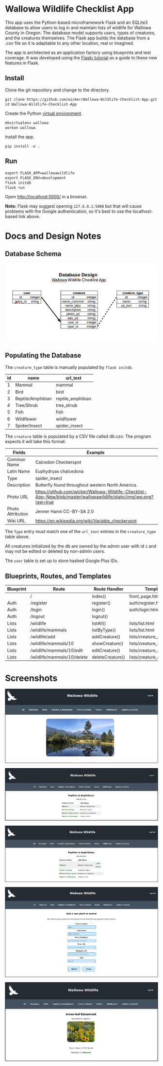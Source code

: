 # Wallowa Wildlife Checklist App

This app uses the Python-based microframework Flask and an SQLite3 database to allow users to log in and maintain lists of wildlife for Wallowa County in Oregon. The database model supports users, types of creatures, and the creatures themselves. The Flask app builds the database from a .csv file so it is adaptable to any other location, real or imagined. 

The app is architected as an application factory using blueprints and test coverage. It was developed using the [Flaskr tutorial](http://flask.pocoo.org/docs/1.0/tutorial/) as a guide to these new features in Flask.

## Install

Clone the git repository and change to the directory.

```
git clone https://github.com/wicker/Wallowa-Wildlife-Checklist-App.git
cd Wallowa-Wildlife-Checklist-App
```

Create the Python [virtual environment](https://virtualenvwrapper.readthedocs.io/en/latest/).

```
mkvirtualenv wallowa
workon wallowa
```

Install the app.

```
pip install -e .
```

## Run

```
export FLASK_APP=wallowawildlife
export FLASK_ENV=development
flask initdb
flask run
```

Open [http://localhost:5000/](http://localhost:5000/) in a browser. 

**Note:** Flask may suggest opening `127.0.0.1:5000` but that will cause problems with the Google authentication, so it's best to use the localhost-based link above. 

# Docs and Design Notes

## Database Schema

![Database schema](docs/db-schema.png)

## Populating the Database

The `creature_type` table is manually populated by `flask initdb`.

|id|name|url_text|
|--|----|--------|
|1|Mammal|mammal|
|2|Bird|bird|
|3|Reptile/Amphibian|reptile_amphibian|
|4|Tree/Shrub|tree_shrub|
|5|Fish|fish|
|6|Wildflower|wildflower|
|7|Spider/Insect|spider_insect|

The `creature` table is populated by a CSV file called db.csv. The program expects it will take this format: 

|Fields|Example|
|------|-------|
|Common Name|Calcedon Checkerspot|
|Latin Name|Euphydryas chalcedona|
|Type|spider_insect|
|Description|Butterfly found throughout western North America.|
|Photo URL|https://github.com/wicker/Wallowa-Wildlife-Checklist-App-New/blob/master/wallowawildlife/static/img/iwe.png?raw=true|
|Photo Attribution|Jenner Hanni CC-BY-SA 2.0|
|Wiki URL|https://en.wikipedia.org/wiki/Variable_checkerspot|

The `Type` entry must match one of the `url_text` entries in the `creature_type` table above.

All creatures initialized by the db are owned by the admin user with id `1` and may not be edited or deleted by non-admin users.

The `user` table is set up to store hashed Google Plus IDs. 

## Blueprints, Routes, and Templates

|Blueprint|Route|Route Handler|Template|
|---------|-----|-------------|--------|
||/|index()|front_page.html|
|Auth|/register|register()|auth/register.html|
|Auth|/login|login()|auth/login.html|
|Auth|/logout|logout()||
|Lists|/wildlife|listAll()|lists/list.html|
|Lists|/wildlife/mammals|listByType()|lists/list.html|
|Lists|/wildlife/add|addCreature()|lists/creature_add.html|
|Lists|/wildlife/mammals/10|showCreature()|lists/creature_show.html|
|Lists|/wildlife/mammals/10/edit|editCreature()|lists/creature_edit.html|
|Lists|/wildlife/mammals/10/delete|deleteCreature()|lists/creature_delete.html|

# Screenshots

![Front page, logged out](docs/screenshot-frontpage-loggedout.png)

![List view, logged out](docs/screenshot-list-loggedout.png)

![List view, logged in](docs/screenshot-list-loggedin.png)

![Add form, login required](docs/screenshot-form-loggedin.png)

![Item view, logged out](docs/screenshot-item-loggedout.png)


